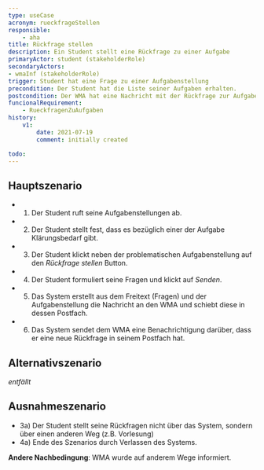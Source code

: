 ```yaml
---
type: useCase
acronym: rueckfrageStellen
responsible: 
    - aha
title: Rückfrage stellen
description: Ein Student stellt eine Rückfrage zu einer Aufgabe
primaryActor: student (stakeholderRole)
secondaryActors:
- wmaInf (stakeholderRole)
trigger: Student hat eine Frage zu einer Aufgabenstellung
precondition: Der Student hat die Liste seiner Aufgaben erhalten.
postcondition: Der WMA hat eine Nachricht mit der Rückfrage zur Aufgabe erhalten und wurde darüber benachrichtigt.
funcionalRequirement: 
    - RueckfragenZuAufgaben
history:
    v1:
        date: 2021-07-19
        comment: initially created

todo: 
---
```



## Hauptszenario

* 1) Der Student ruft seine Aufgabenstellungen ab.
* 2) Der Student stellt fest, dass es bezüglich einer der Aufgabe Klärungsbedarf gibt.
* 3) Der Student klickt neben der problematischen Aufgabenstellung auf den _Rückfrage stellen_ Button.
* 4) Der Student formuliert seine Fragen und klickt auf _Senden_.
* 5) Das System erstellt aus dem Freitext (Fragen) und der Aufgabenstellung die Nachricht an den WMA und schiebt diese in dessen Postfach.
* 6) Das System sendet dem WMA eine Benachrichtigung darüber, dass er eine neue Rückfrage in seinem Postfach hat.

## Alternativszenario

_entfällt_

## Ausnahmeszenario 

* 3a) Der Student stellt seine Rückfragen nicht über das System, sondern über einen anderen Weg (z.B. Vorlesung)
* 4a) Ende des Szenarios durch Verlassen des Systems.

**Andere Nachbedingung**: WMA wurde auf anderem Wege informiert.




